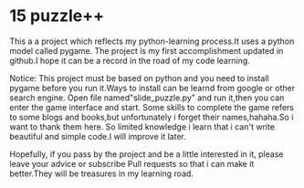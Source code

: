 # 15 puzzle++
This a a project which reflects my python-learning process.It uses a python model called pygame.
The project is my first accomplishment updated in github.I hope it can be a record in the road of my code learning.

Notice:
    This project must be based on python and you need to install pygame before you run it.Ways to install can be learnd from google or other search engine.
    Open file named"slide_puzzle.py" and run it,then you can enter the game interface and start.
    Some skills to complete the game refers to some blogs and books,but unfortunately i forget their names,hahaha.So i want to thank them here. 
    So limited knowledge i learn that i can't write beautiful and simple code.I will improve it later.


Hopefully, if you pass by the project and be a little interested in it, please leave your advice or subscribe Pull requests so that i can make it better.They will be treasures in my learning road.
